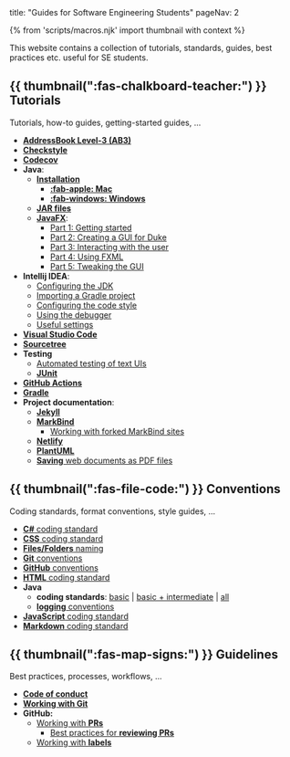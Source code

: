 <frontmatter>
  title: "Guides for Software Engineering Students"
  pageNav: 2
</frontmatter>

{% from 'scripts/macros.njk' import thumbnail with context %}

<div class="lead">

This website contains a collection of tutorials, standards, guides, best practices etc. useful for SE students.
</div>

## {{ thumbnail(":fas-chalkboard-teacher:") }} Tutorials

Tutorials, how-to guides, getting-started guides, ...

* [**AddressBook Level-3 (AB3)**](tutorials/ab3.html)
* [**Checkstyle**](tutorials/checkstyle.html)
* [**Codecov**](tutorials/codecov.html)
* **Java**:
  * **[Installation](javaInstallation.html)**
    * [**:fab-apple: Mac**](tutorials/javaInstallationMac.html)
    * [**:fab-windows: Windows**](tutorials/javaInstallationWindows.html)
  * [**JAR files**](tutorials/jar.html)
  * [**JavaFX**](tutorials/javaFx.html):
    * [Part 1: Getting started](tutorials/javaFxPart1.html)
    * [Part 2: Creating a GUI for Duke](tutorials/javaFxPart2.html)
    * [Part 3: Interacting with the user](tutorials/javaFxPart3.html)
    * [Part 4: Using FXML](tutorials/javaFxPart4.html)
    * [Part 5: Tweaking the GUI](tutorials/javaFxPart5.html)
* **Intellij IDEA**:
  * [Configuring the JDK](tutorials/intellijJdk.html)
  * [Importing a Gradle project](tutorials/intellijImportGradleProject.html)
  * [Configuring the code style](tutorials/intellijCodeStyle.html)
  * [Using the debugger](tutorials/intellijDebugger.html)
  * [Useful settings](tutorials/intellijUsefulSettings.html)
* [**Visual Studio Code**](tutorials/vscode.html)
* [**Sourcetree**](tutorials/sourcetree.html)
* **Testing**
  * [Automated testing of text UIs](tutorials/textUiTesting.html)
  * [**JUnit**](tutorials/junit.html)
* [**GitHub Actions**](tutorials/githubActions.html)
* [**Gradle**](tutorials/gradle.html)
* **Project documentation**:
  * [**Jekyll**](tutorials/jekyll.html)
  * [**MarkBind**](tutorials/markbind.html)
    * [Working with forked MarkBind sites](tutorials/markbind-forked-sites.html)
  * [**Netlify**](tutorials/netlify.html)
  * [**PlantUML**](tutorials/plantUml.html)
  * [**Saving** web documents as PDF files](tutorials/savingPdf.html)

## {{ thumbnail(":fas-file-code:") }} Conventions

Coding standards, format conventions, style guides, ...

* [**C#** coding standard](conventions/csharp.html)
* [**CSS** coding standard](conventions/css.html)
* [**Files/Folders** naming](conventions/files.html)
* [**Git** conventions](conventions/git.html)
* [**GitHub** conventions](conventions/github.html)
* [**HTML** coding standard](conventions/html.html)
* **Java**
  * **coding standards**: [basic](conventions/java/basic.html) | [basic + intermediate](conventions/java/intermediate.html) | [all](conventions/java/index.html)
  * [**logging** conventions](conventions/java/logging.html)
* [**JavaScript** coding standard](conventions/javascript.html)
* [**Markdown** coding standard](conventions/markdown.html)

## {{ thumbnail(":fas-map-signs:") }} Guidelines

Best practices, processes, workflows, ...

* [**Code of conduct**](guidelines/codeOfConduct.html)<br>
* [**Working with Git**](guidelines/commits.html)
* **GitHub:**
  * [Working with **PRs**](guidelines/PRs.html)
    * [Best practices for **reviewing PRs**](guidelines/PRs-reviewing.html)
  * [Working with **labels**](guidelines/labels.html)
